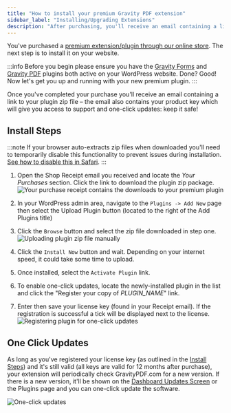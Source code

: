 ```yaml
---
title: "How to install your premium Gravity PDF extension"
sidebar_label: "Installing/Upgrading Extensions"
description: "After purchasing, you'll receive an email containing a link to your plugin zip file and your product key which is used for support and one-click updates."
---
```


You've purchased a [premium extension/plugin through our online store](https://gravitypdf.com/extension-shop/). The next step is to install it on your website.

:::info 
Before you begin please ensure you have the [Gravity Forms](https://rocketgenius.pxf.io/c/1211356/445235/7938) and [Gravity PDF](../users/five-minute-install.md) plugins both active on your WordPress website. Done? Good! Now let's get you up and running with your new premium plugin.
:::

Once you've completed your purchase you'll receive an email containing a link to your plugin zip file – the email also contains your product key which will give you access to support and one-click updates: keep it safe!

## Install Steps 

:::note
If your browser auto-extracts zip files when downloaded you'll need to temporarily disable this functionality to prevent issues during installation. [See how to disable this in Safari](http://apple.stackexchange.com/a/963).
:::

1.  Open the Shop Receipt email you received and locate the *Your Purchases* section. Click the link to download the plugin zip package.
    ![Your purchase receipt contains the downloads to your premium plugin](https://resources.gravitypdf.com/uploads/2017/06/receipt.png)

2.  In your WordPress admin area, navigate to the `Plugins -> Add New` page then select the Upload Plugin button (located to the right of the Add Plugins title)

3.  Click the `Browse` button and select the zip file downloaded in step one.
    ![Uploading plugin zip file manually](https://resources.gravitypdf.com/uploads/2017/06/manual-plugin-installation-premium.png)

4.  Click the `Install Now` button and wait. Depending on your internet speed, it could take some time to upload.

5.  Once installed, select the `Activate Plugin` link.

6.  To enable one-click updates, locate the newly-installed plugin in the list and click the "Register your copy of *PLUGIN\_NAME*" link.

7.  Enter then save your license key (found in your Receipt email). If the registration is successful a tick will be displayed next to the license.
    ![Registering plugin for one-click updates](https://resources.gravitypdf.com/uploads/2017/06/plugin-licensing.png)

## One Click Updates 

As long as you've registered your license key (as outlined in the [Install Steps](#install-steps)) and it's still valid (all keys are valid for 12 months after purchase), your extension will periodically check GravityPDF.com for a new version. If there is a new version, it'll be shown on the [Dashboard Updates Screen](https://codex.wordpress.org/Dashboard_Updates_Screen) or the Plugins page and you can one-click update the software.

![One-click updates](https://resources.gravitypdf.com/uploads/2017/06/core-booster-update.png)
